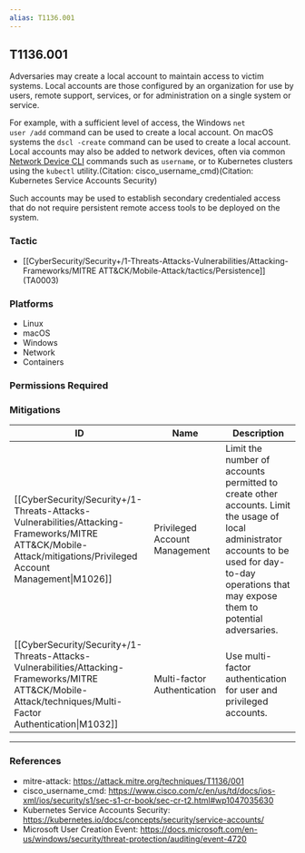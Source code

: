 ```yaml
---
alias: T1136.001
---
```


## T1136.001

Adversaries may create a local account to maintain access to victim systems. Local accounts are those configured by an organization for use by users, remote support, services, or for administration on a single system or service. 

For example, with a sufficient level of access, the Windows <code>net user /add</code> command can be used to create a local account. On macOS systems the <code>dscl -create</code> command can be used to create a local account. Local accounts may also be added to network devices, often via common [Network Device CLI](https://attack.mitre.org/techniques/T1059/008) commands such as <code>username</code>, or to Kubernetes clusters using the `kubectl` utility.(Citation: cisco_username_cmd)(Citation: Kubernetes Service Accounts Security)

Such accounts may be used to establish secondary credentialed access that do not require persistent remote access tools to be deployed on the system.


### Tactic
- [[CyberSecurity/Security+/1-Threats-Attacks-Vulnerabilities/Attacking-Frameworks/MITRE ATT&CK/Mobile-Attack/tactics/Persistence]] (TA0003)

### Platforms
- Linux
- macOS
- Windows
- Network
- Containers

### Permissions Required

### Mitigations

| ID | Name | Description |
| --- | --- | --- |
| [[CyberSecurity/Security+/1-Threats-Attacks-Vulnerabilities/Attacking-Frameworks/MITRE ATT&CK/Mobile-Attack/mitigations/Privileged Account Management\|M1026]] | Privileged Account Management | Limit the number of accounts permitted to create other accounts. Limit the usage of local administrator accounts to be used for day-to-day operations that may expose them to potential adversaries. |
| [[CyberSecurity/Security+/1-Threats-Attacks-Vulnerabilities/Attacking-Frameworks/MITRE ATT&CK/Mobile-Attack/techniques/Multi-Factor Authentication\|M1032]] | Multi-factor Authentication | Use multi-factor authentication for user and privileged accounts. |


---
### References

- mitre-attack: https://attack.mitre.org/techniques/T1136/001
- cisco_username_cmd: https://www.cisco.com/c/en/us/td/docs/ios-xml/ios/security/s1/sec-s1-cr-book/sec-cr-t2.html#wp1047035630
- Kubernetes Service Accounts Security: https://kubernetes.io/docs/concepts/security/service-accounts/
- Microsoft User Creation Event: https://docs.microsoft.com/en-us/windows/security/threat-protection/auditing/event-4720

